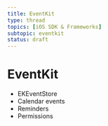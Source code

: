 ```yaml
---
title: EventKit
type: thread
topics: [iOS SDK & Frameworks]
subtopic: eventkit
status: draft
---
```


# EventKit


- EKEventStore
- Calendar events
- Reminders
- Permissions

